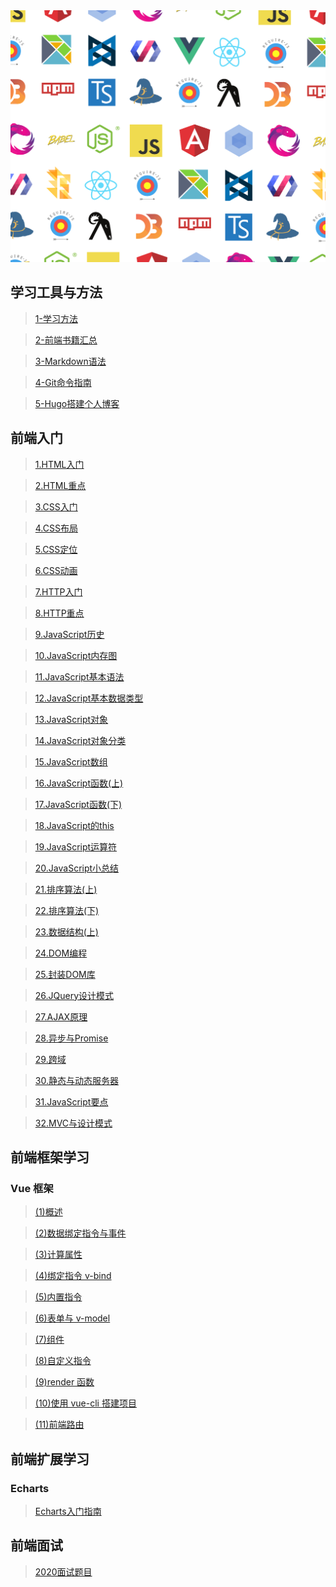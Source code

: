 <img src="assets/developer-3.png" width="900px" hight="231px">

## 学习工具与方法

> [1-学习方法](/tools/1-学习方法.md)

> [2-前端书籍汇总](/tools/2-前端书籍汇总.md)

> [3-Markdown语法](https://www.iminho.me/wiki/docs/mindoc/markdown-basic.md#6hv2v6)

> [4-Git命令指南](/tools/4-Git命令指南.md)

> [5-Hugo搭建个人博客](/tools/5-Hugo搭建个人博客.md)

## 前端入门

> [1.HTML入门](/basic/1.HTML入门.md)

> [2.HTML重点](/basic/2.HTML重点.md)

> [3.CSS入门](/basic/3.CSS入门.md)

> [4.CSS布局](/basic/4.CSS布局.md)

> [5.CSS定位](/basic/5.CSS定位.md)

> [6.CSS动画](/basic/6.CSS动画.md)

> [7.HTTP入门](/basic/7.HTTP入门.md)

> [8.HTTP重点](/basic/8.HTTP重点.md)

> [9.JavaScript历史](/basic/9.JavaScript历史.md)

> [10.JavaScript内存图](/basic/10.JavaScript内存图.md)

> [11.JavaScript基本语法](/basic/11.JavaScript基本语法.md)

> [12.JavaScript基本数据类型](/basic/12.JavaScript基本数据类型.md)

> [13.JavaScript对象](/basic/13.JavaScript对象.md)

> [14.JavaScript对象分类](/basic/14.JavaScript对象分类.md)

> [15.JavaScript数组](/basic/15.JavaScript数组.md)

> [16.JavaScript函数(上)](/basic/16.JavaScript函数(上).md)

> [17.JavaScript函数(下)](/basic/17.JavaScript函数(下).md)

> [18.JavaScript的this](/basic/18.JavaScript的this.md)

> [19.JavaScript运算符](/basic/19.JavaScript运算符.md)

> [20.JavaScript小总结](/basic/20.JavaScript小总结.md)

>[21.排序算法(上)](/basic/21.排序算法(上).md)

>[22.排序算法(下)](/basic/22.排序算法(下).md)

>[23.数据结构(上)](/basic/23.数据结构(上).md)

>[24.DOM编程](/basic/24.DOM编程.md)

>[25.封装DOM库](/basic/25.封装DOM库.md)

>[26.JQuery设计模式](/basic/26.JQuery设计模式.md)

>[27.AJAX原理](/basic/27.AJAX原理.md)

>[28.异步与Promise](/basic/28.异步与Promise.md)

>[29.跨域](basic/29.跨域.md)

>[30.静态与动态服务器](/basic/30.静态与动态服务器.md)

>[31.JavaScript要点](/basic/31.JavaScript要点.md)

>[32.MVC与设计模式](basic/32.MVC与设计模式.md)
























## 前端框架学习

### Vue 框架

> [(1)概述](</Vue.JS%20Note/Vue.JS(1)概述.md>)

> [(2)数据绑定指令与事件](</Vue.JS%20Note/Vue.JS(2)数据绑定指令与事件.md>)

> [(3)计算属性](</Vue.JS%20Note/Vue.JS(3)计算属性.md>)

> [(4)绑定指令 v-bind](</Vue.JS%20Note/Vue.JS(4)绑定指令v-bind.md>)

> [(5)内置指令](</Vue.JS%20Note/Vue.JS(5)内置指令.md>)

> [(6)表单与 v-model](</Vue.JS%20Note/Vue.JS(6)表单与v-model.md>)

> [(7)组件](</Vue.JS%20Note/Vue.JS(7)组件.md>)

> [(8)自定义指令](</Vue.JS%20Note/Vue.JS(8)自定义指令.md>)

> [(9)render 函数](</Vue.JS%20Note/Vue.JS(9)render函数.md>)

> [(10)使用 vue-cli 搭建项目](</Vue.JS%20Note/Vue.JS(10)使用vue-cli搭建项目.md>)

> [(11)前端路由](</Vue.JS%20Note/Vue.JS(11)前端路由.md>)

## 前端扩展学习

### Echarts

> [Echarts入门指南](/Echarts/Echarts入门指南.md)

## 前端面试

> [2020面试题目](/InterviewPreparation/Interview-1.md)
